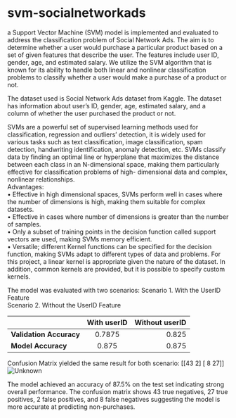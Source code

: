 # svm-socialnetworkads
a Support Vector Machine (SVM) model is implemented and evaluated to address the classification problem of Social Network Ads. 
The aim is to determine whether a user would purchase a particular product based on a set of given features that describe the user. 
The features include user ID, gender, age, and estimated salary. 
We utilize the SVM algorithm that is known for its ability to handle both linear and nonlinear classification problems to classify whether a user would make a purchase of a
product or not.

The dataset used is Social Network Ads dataset from Kaggle. The dataset has
information about user’s ID, gender, age, estimated salary, and a column of
whether the user purchased the product or not.

SVMs are a powerful set of supervised learning methods used for classification,
regression and outliers’ detection, it is widely used for various tasks such as text
classification, image classification, spam detection, handwriting identification,
anomaly detection, etc. SVMs classify data by finding an optimal line or
hyperplane that maximizes the distance between each class in an N-dimensional
space, making them particularly effective for classification problems of high-
dimensional data and complex, nonlinear relationships.<br/>
Advantages:<br/>
• Effective in high dimensional spaces, SVMs perform well in cases
where the number of dimensions is high, making them suitable for
complex datasets.<br/>
• Effective in cases where number of dimensions is greater than the
number of samples.<br/>
• Only a subset of training points in the decision function called
support vectors are used, making SVMs memory efficient.<br/>
• Versatile; different Kernel functions can be specified for the
decision function, making SVMs adapt to different types of data and
problems. For this project, a linear kernel is appropriate given the
nature of the dataset. In addition, common kernels are provided,
but it is possible to specify custom kernels.

The model was evaluated with two scenarios:
Scenario 1. With the UserID Feature <br/>
Scenario 2. Without the UserID Feature <br/>

|                      |  With userID |  Without userID |
| :---                 |     :---:      |          ---: |
| **Validation Accuracy**  | 0.7875    | 0.825   |
| **Model Accuracy**       | 0.875       | 0.875     |

Confusion Matrix yielded the same result for both scenario:
[[43 2]
[ 8 27]]
![Unknown](https://github.com/user-attachments/assets/5c444300-8a9d-4913-89de-614edddac438)

The model achieved an accuracy of 87.5% on the test set indicating strong overall performance. The confusion matrix shows 43 true negatives, 27 true positives, 2 false positives, and 8 false negatives suggesting the model is more accurate at predicting non-purchases.
